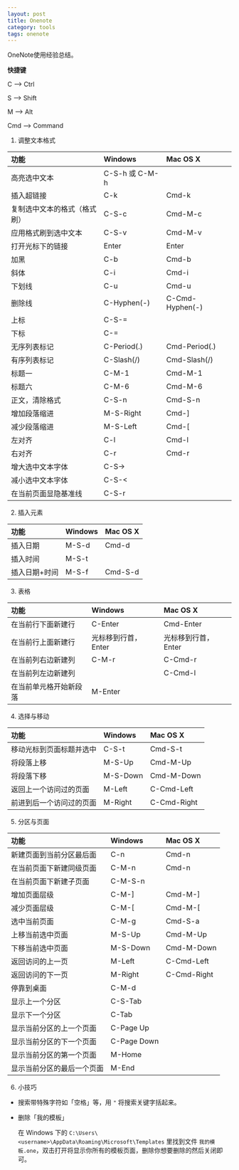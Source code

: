 ```yaml
---
layout: post
title: Onenote
category: tools
tags: onenote
---
```

OneNote使用经验总结。


**快捷键**

C --> Ctrl

S --> Shift

M --> Alt

Cmd --> Command

1. 调整文本格式

| 功能                         | Windows        | Mac OS X        |
| :--------------------------- | :------------- | :-------------- |
| 高亮选中文本                 | C-S-h 或 C-M-h |                 |
| 插入超链接                   | C-k            | Cmd-k           |
| 复制选中文本的格式（格式刷） | C-S-c          | Cmd-M-c         |
| 应用格式刷到选中文本         | C-S-v          | Cmd-M-v         |
| 打开光标下的链接             | Enter          | Enter           |
| 加黑                         | C-b            | Cmd-b           |
| 斜体                         | C-i            | Cmd-i           |
| 下划线                       | C-u            | Cmd-u           |
| 删除线                       | C-Hyphen(-)    | C-Cmd-Hyphen(-) |
| 上标                         | C-S-=          |                 |
| 下标                         | C-=            |                 |
| 无序列表标记                 | C-Period(.)    | Cmd-Period(.)   |
| 有序列表标记                 | C-Slash(/)     | Cmd-Slash(/)    |
| 标题一                       | C-M-1          | Cmd-M-1         |
| 标题六                       | C-M-6          | Cmd-M-6         |
| 正文，清除格式               | C-S-n          | Cmd-S-n         |
| 增加段落缩进                 | M-S-Right      | Cmd-]           |
| 减少段落缩进                 | M-S-Left       | Cmd-[           |
| 左对齐                       | C-l            | Cmd-l           |
| 右对齐                       | C-r            | Cmd-r           |
| 增大选中文本字体             | C-S->          |                 |
| 减小选中文本字体             | C-S-<          |                 |
| 在当前页面显隐基准线         | C-S-r          |                 |

2. 插入元素

| 功能          | Windows | Mac OS X |
| :------------ | :------ | :------- |
| 插入日期      | M-S-d   | Cmd-d    |
| 插入时间      | M-S-t   |          |
| 插入日期+时间 | M-S-f   | Cmd-S-d  |

3. 表格

| 功能                   | Windows             | Mac OS X            |
| :--------------------- | :------------------ | :------------------ |
| 在当前行下面新建行     | C-Enter             | Cmd-Enter           |
| 在当前行上面新建行     | 光标移到行首，Enter | 光标移到行首，Enter |
| 在当前列右边新建列     | C-M-r               | C-Cmd-r             |
| 在当前列左边新建列     |                     | C-Cmd-l             |
| 在当前单元格开始新段落 | M-Enter             |                     |

4. 选择与移动

| 功能                     | Windows  | Mac OS X    |
| :----------------------- | :------- | :---------- |
| 移动光标到页面标题并选中 | C-S-t    | Cmd-S-t     |
| 将段落上移               | M-S-Up   | Cmd-M-Up    |
| 将段落下移               | M-S-Down | Cmd-M-Down  |
| 返回上一个访问过的页面   | M-Left   | C-Cmd-Left  |
| 前进到后一个访问过的页面 | M-Right  | C-Cmd-Right |

5. 分区与页面

| 功能                       | Windows     | Mac OS X    |
| :------------------------- | :---------- | :---------- |
| 新建页面到当前分区最后面   | C-n         | Cmd-n       |
| 在当前页面下新建同级页面   | C-M-n       | Cmd-n       |
| 在当前页面下新建子页面     | C-M-S-n     |             |
| 增加页面层级               | C-M-]       | Cmd-M-]     |
| 减少页面层级               | C-M-[       | Cmd-M-[     |
| 选中当前页面               | C-M-g       | Cmd-S-a     |
| 上移当前选中页面           | M-S-Up      | Cmd-M-Up    |
| 下移当前选中页面           | M-S-Down    | Cmd-M-Down  |
| 返回访问的上一页           | M-Left      | C-Cmd-Left  |
| 返回访问的下一页           | M-Right     | C-Cmd-Right |
| 停靠到桌面                 | C-M-d       |             |
| 显示上一个分区             | C-S-Tab     |             |
| 显示下一个分区             | C-Tab       |             |
| 显示当前分区的上一个页面   | C-Page Up   |             |
| 显示当前分区的下一个页面   | C-Page Down |             |
| 显示当前分区的第一个页面   | M-Home      |             |
| 显示当前分区的最后一个页面 | M-End       |             |

6. 小技巧

* 搜索带特殊字符如「空格」等，用 `"` 将搜索关键字括起来。

* 删除「我的模板」

  在 Windows 下的 `C:\Users\<username>\AppData\Roaming\Microsoft\Templates` 里找到文件 `我的模板.one`，双击打开将显示你所有的模板页面，删除你想要删除的然后关闭即可。

